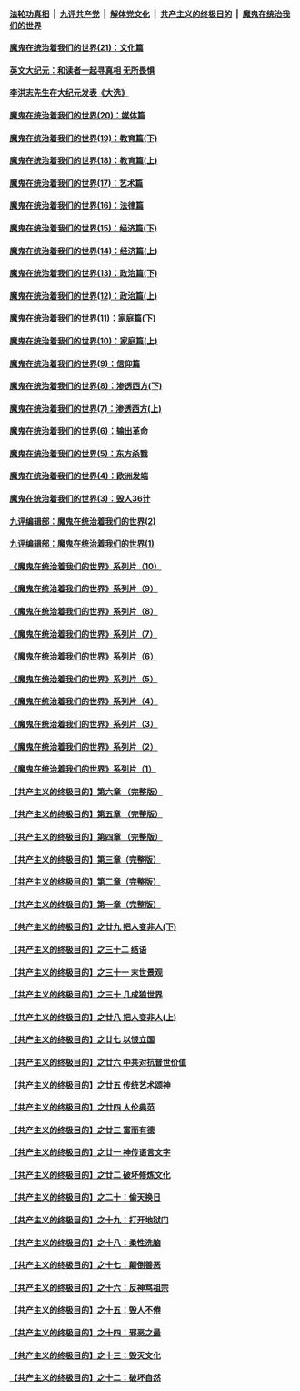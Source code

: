 

####  [法轮功真相](../../../../basic/blob/master/README.md?t=12160531) &nbsp;|&nbsp; [九评共产党](../../../../9ping.md/blob/master/README.md?t=12160531) &nbsp;|&nbsp; [解体党文化](../../../../jtdwh.md/blob/master/README.md?t=12160531)  &nbsp;|&nbsp; [共产主义的终极目的](../../../../gczydzjmd.md/blob/master/README.md?t=12160531) &nbsp;|&nbsp; [魔鬼在统治我们的世界](../../../../mgztzwmdsj.md/blob/master/README.md?t=12160531) 

#### [魔鬼在统治着我们的世界(21)：文化篇](../pages/nsc422/n10597706.md?t=12160531) 

#### [英文大纪元：和读者一起寻真相 无所畏惧](../pages/nsc422/n12542027.md?t=12160531) 

#### [李洪志先生在大纪元发表《大选》](../pages/nsc422/n12534746.md?t=12160531) 

#### [魔鬼在统治着我们的世界(20)：媒体篇](../pages/nsc422/n10586579.md?t=12160531) 

#### [魔鬼在统治着我们的世界(19)：教育篇(下)](../pages/nsc422/n10564808.md?t=12160531) 

#### [魔鬼在统治着我们的世界(18)：教育篇(上)](../pages/nsc422/n10526970.md?t=12160531) 

#### [魔鬼在统治着我们的世界(17)：艺术篇](../pages/nsc422/n10499093.md?t=12160531) 

#### [魔鬼在统治着我们的世界(16)：法律篇](../pages/nsc422/n10485969.md?t=12160531) 

#### [魔鬼在统治着我们的世界(15)：经济篇(下)](../pages/nsc422/n10469975.md?t=12160531) 

#### [魔鬼在统治着我们的世界(14)：经济篇(上)](../pages/nsc422/n10457370.md?t=12160531) 

#### [魔鬼在统治着我们的世界(13)：政治篇(下)](../pages/nsc422/n10448270.md?t=12160531) 

#### [魔鬼在统治着我们的世界(12)：政治篇(上)](../pages/nsc422/n10444576.md?t=12160531) 

#### [魔鬼在统治着我们的世界(11)：家庭篇(下)](../pages/nsc422/n10440961.md?t=12160531) 

#### [魔鬼在统治着我们的世界(10)：家庭篇(上)](../pages/nsc422/n10435448.md?t=12160531) 

#### [魔鬼在统治着我们的世界(9)：信仰篇](../pages/nsc422/n10432159.md?t=12160531) 

#### [魔鬼在统治着我们的世界(8)：渗透西方(下)](../pages/nsc422/n10429603.md?t=12160531) 

#### [魔鬼在统治着我们的世界(7)：渗透西方(上)](../pages/nsc422/n10426013.md?t=12160531) 

#### [魔鬼在统治着我们的世界(6)：输出革命](../pages/nsc422/n10421536.md?t=12160531) 

#### [魔鬼在统治着我们的世界(5)：东方杀戮](../pages/nsc422/n10417707.md?t=12160531) 

#### [魔鬼在统治着我们的世界(4)：欧洲发端](../pages/nsc422/n10414890.md?t=12160531) 

#### [魔鬼在统治着我们的世界(3)：毁人36计](../pages/nsc422/n10411583.md?t=12160531) 

#### [九评编辑部：魔鬼在统治着我们的世界(2)](../pages/nsc422/n10410036.md?t=12160531) 

#### [九评编辑部：魔鬼在统治着我们的世界(1)](../pages/nsc422/n10406825.md?t=12160531) 

#### [《魔鬼在统治着我们的世界》系列片（10）](../pages/nsc422/n12292670.md?t=12160531) 

#### [《魔鬼在统治着我们的世界》系列片（9）](../pages/nsc422/n12290859.md?t=12160531) 

#### [《魔鬼在统治着我们的世界》系列片（8）](../pages/nsc422/n12287445.md?t=12160531) 

#### [《魔鬼在统治着我们的世界》系列片（7）](../pages/nsc422/n12283425.md?t=12160531) 

#### [《魔鬼在统治着我们的世界》系列片（6）](../pages/nsc422/n12282314.md?t=12160531) 

#### [《魔鬼在统治着我们的世界》系列片（5）](../pages/nsc422/n12281419.md?t=12160531) 

#### [《魔鬼在统治着我们的世界》系列片（4）](../pages/nsc422/n12274024.md?t=12160531) 

#### [《魔鬼在统治着我们的世界》系列片（3）](../pages/nsc422/n12271322.md?t=12160531) 

#### [《魔鬼在统治着我们的世界》系列片（2）](../pages/nsc422/n12269049.md?t=12160531) 

#### [《魔鬼在统治着我们的世界》系列片（1）](../pages/nsc422/n12267575.md?t=12160531) 

#### [【共产主义的终极目的】第六章 （完整版）](../pages/nsc422/n11428913.md?t=12160531) 

#### [【共产主义的终极目的】第五章 （完整版）](../pages/nsc422/n11428912.md?t=12160531) 

#### [【共产主义的终极目的】第四章 （完整版）](../pages/nsc422/n11428907.md?t=12160531) 

#### [【共产主义的终极目的】第三章（完整版）](../pages/nsc422/n11428848.md?t=12160531) 

#### [【共产主义的终极目的】第二章（完整版）](../pages/nsc422/n11428831.md?t=12160531) 

#### [【共产主义的终极目的】第一章（完整版）](../pages/nsc422/n11417651.md?t=12160531) 

#### [【共产主义的终极目的】之廿九 把人变非人(下)](../pages/nsc422/n11344140.md?t=12160531) 

#### [【共产主义的终极目的】之三十二 结语](../pages/nsc422/n11360535.md?t=12160531) 

#### [【共产主义的终极目的】之三十一 末世景观](../pages/nsc422/n11351129.md?t=12160531) 

#### [【共产主义的终极目的】之三十 几成狼世界](../pages/nsc422/n11348280.md?t=12160531) 

#### [【共产主义的终极目的】之廿八 把人变非人(上)](../pages/nsc422/n11340492.md?t=12160531) 

#### [【共产主义的终极目的】之廿七 以恨立国](../pages/nsc422/n11336944.md?t=12160531) 

#### [【共产主义的终极目的】之廿六 中共对抗普世价值](../pages/nsc422/n11324785.md?t=12160531) 

#### [【共产主义的终极目的】之廿五 传统艺术颂神](../pages/nsc422/n11296396.md?t=12160531) 

#### [【共产主义的终极目的】之廿四 人伦典范](../pages/nsc422/n11296397.md?t=12160531) 

#### [【共产主义的终极目的】之廿三 富而有德](../pages/nsc422/n11283598.md?t=12160531) 

#### [【共产主义的终极目的】之廿一 神传语言文字](../pages/nsc422/n11263265.md?t=12160531) 

#### [【共产主义的终极目的】之廿二 破坏修炼文化](../pages/nsc422/n11245728.md?t=12160531) 

#### [【共产主义的终极目的】之二十：偷天换日](../pages/nsc422/n11238846.md?t=12160531) 

#### [【共产主义的终极目的】之十九：打开地狱门](../pages/nsc422/n11206376.md?t=12160531) 

#### [【共产主义的终极目的】之十八：柔性洗脑](../pages/nsc422/n11199994.md?t=12160531) 

#### [【共产主义的终极目的】之十七：颠倒善恶](../pages/nsc422/n11179782.md?t=12160531) 

#### [【共产主义的终极目的】之十六：反神骂祖宗](../pages/nsc422/n11166798.md?t=12160531) 

#### [【共产主义的终极目的】之十五：毁人不倦](../pages/nsc422/n11166792.md?t=12160531) 

#### [【共产主义的终极目的】之十四：邪恶之最](../pages/nsc422/n11150249.md?t=12160531) 

#### [【共产主义的终极目的】之十三：毁灭文化](../pages/nsc422/n11135227.md?t=12160531) 

#### [【共产主义的终极目的】之十二：破坏自然](../pages/nsc422/n11135214.md?t=12160531) 

